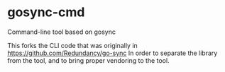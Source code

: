 # gosync-cmd
Command-line tool based on gosync

This forks the CLI code that was originally in https://github.com/Redundancy/go-sync
In order to separate the library from the tool, and to bring proper vendoring to the tool.
